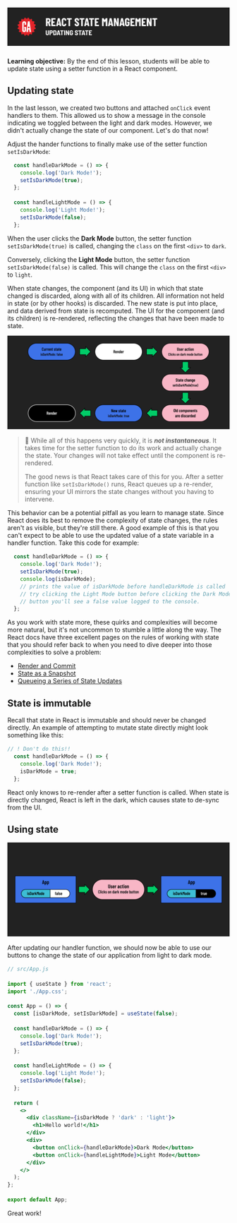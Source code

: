 # ![React State Management - Updating State](./assets/hero.png)

**Learning objective:** By the end of this lesson, students will be able to update state using a setter function in a React component.

## Updating state

In the last lesson, we created two buttons and attached `onClick` event handlers to them. This allowed us to show a message in the console indicating we toggled between the light and dark modes. However, we didn't actually change the state of our component. Let's do that now!

Adjust the hander functions to finally make use of the setter function `setIsDarkMode`:

```jsx
  const handleDarkMode = () => {
    console.log('Dark Mode!');
    setIsDarkMode(true);
  };

  const handleLightMode = () => {
    console.log('Light Mode!');
    setIsDarkMode(false);
  };
```

When the user clicks the **Dark Mode** button, the setter function `setIsDarkMode(true)` is called, changing the `class` on the first `<div>` to `dark`.

Conversely, clicking the **Light Mode** button, the setter function `setIsDarkMode(false)` is called. This will change the `class` on the first `<div>` to `light`.

When state changes, the component (and its UI) in which that state changed is discarded, along with all of its children. All information not held in state (or by other hooks) is discarded. The new state is put into place, and data derived from state is recomputed. The UI for the component (and its children) is re-rendered, reflecting the changes that have been made to state.

![React re-render](./assets/flow-chart.png)

> 🧠 While all of this happens very quickly, it is ***not instantaneous***. It takes time for the setter function to do its work and actually change the state. Your changes will not take effect until the component is re-rendered.
>
> The good news is that React takes care of this for you. After a setter function like `setIsDarkMode()` runs, React queues up a re-render, ensuring your UI mirrors the state changes without you having to intervene.

This behavior can be a potential pitfall as you learn to manage state. Since React does its best to remove the complexity of state changes, the rules aren't as visible, but they're still there. A good example of this is that you can't expect to be able to use the updated value of a state variable in a handler function. Take this code for example:

```jsx
  const handleDarkMode = () => {
    console.log('Dark Mode!');
    setIsDarkMode(true);
    console.log(isDarkMode);
    // prints the value of isDarkMode before handleDarkMode is called
    // try clicking the Light Mode button before clicking the Dark Mode
    // button you'll see a false value logged to the console.
  };
```

As you work with state more, these quirks and complexities will become more natural, but it's not uncommon to stumble a little along the way. The React docs have three excellent pages on the rules of working with state that you should refer back to when you need to dive deeper into those complexities to solve a problem:

- [Render and Commit](https://react.dev/learn/render-and-commit)
- [State as a Snapshot](https://react.dev/learn/state-as-a-snapshot)
- [Queueing a Series of State Updates](https://react.dev/learn/queueing-a-series-of-state-updates)

## State is immutable

Recall that state in React is immutable and should never be changed directly. An example of attempting to mutate state directly might look something like this:

```jsx
// ! Don't do this!!
  const handleDarkMode = () => {
    console.log('Dark Mode!');
    isDarkMode = true;
  };
```

React only knows to re-render after a setter function is called. When state is directly changed, React is left in the dark, which causes state to de-sync from the UI.

## Using state

![State change](./assets/state-change.png)

After updating our handler function, we should now be able to use our buttons to change the state of our application from light to dark mode.

```jsx
// src/App.js

import { useState } from 'react';
import './App.css';

const App = () => {
  const [isDarkMode, setIsDarkMode] = useState(false);

  const handleDarkMode = () => {
    console.log('Dark Mode!');
    setIsDarkMode(true);
  };

  const handleLightMode = () => {
    console.log('Light Mode!');
    setIsDarkMode(false);
  };

  return (
    <>
      <div className={isDarkMode ? 'dark' : 'light'}>
        <h1>Hello world!</h1>
      </div>
      <div>
        <button onClick={handleDarkMode}>Dark Mode</button>
        <button onClick={handleLightMode}>Light Mode</button>
      </div>
    </>
  );
};

export default App;
```

Great work!
